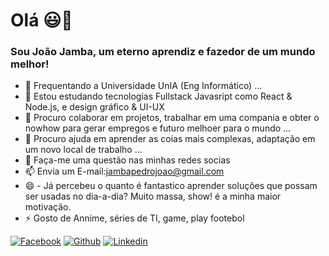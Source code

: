 # Olá 😃👋
### Sou João Jamba, um eterno aprendiz e fazedor de um mundo melhor! 

- 🔭 Frequentando a Universidade UnIA (Eng Informático) ...
- 🌱 Estou estudando tecnologias Fullstack Javasript como React & Node.js, e design gráfico & UI-UX
- 👯 Procuro colaborar em projetos, trabalhar em uma compania e obter o nowhow para gerar empregos e futuro melhoer para o mundo ...
- 🤔 Procuro ajuda em aprender as coias mais complexas, adaptação em um novo local de trabalho ...
- 💬 Faça-me uma questão nas minhas redes socias 
- 📫 Envia um E-mail:jambapedrojoao@gmail.com 
- 😄 - Já percebeu o quanto é fantastico aprender soluções que possam ser usadas no dia-a-dia? Muito massa, show! é a minha maior motivação.
- ⚡ Gosto de Annime, séries de TI, game, play footebol

[![Facebook](https://img.shields.io/badge/Facebook-1877F2?style=for-the-badge&logo=facebook&logoColor=white)](https://www.facebook.com/jambapedrojoao.joao)
[![Github](https://img.shields.io/badge/GitHub-100000?style=for-the-badge&logo=github&logoColor=white)](https://github.com/JambaGoDevCode)
[![Linkedin](https://img.shields.io/badge/LinkedIn-0077B5?style=for-the-badge&logo=linkedin&logoColor=white)](https://www.linkedin.com/in/joão-jamba-946735190/)

 
<!--
**JambaGoDevCode/JambaGoDevCode** is a ✨ _special_ ✨ repository because its `README.md` (this file) appears on your GitHub profile.

Here are some ideas to get you started:


-->
